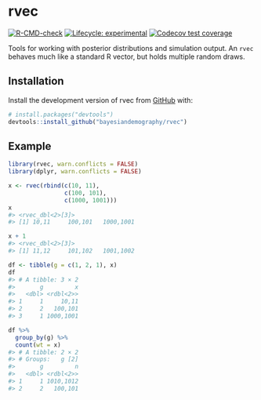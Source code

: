 
<!-- README.md is generated from README.Rmd. Please edit that file -->

# rvec

<!-- badges: start -->

[![R-CMD-check](https://github.com/bayesiandemography/rvec/actions/workflows/R-CMD-check.yaml/badge.svg)](https://github.com/bayesiandemography/rvec/actions/workflows/R-CMD-check.yaml)
[![Lifecycle:
experimental](https://img.shields.io/badge/lifecycle-experimental-orange.svg)](https://lifecycle.r-lib.org/articles/stages.html#experimental)
[![Codecov test
coverage](https://codecov.io/gh/bayesiandemography/rvec/branch/main/graph/badge.svg)](https://app.codecov.io/gh/bayesiandemography/rvec?branch=main)
<!-- badges: end -->

Tools for working with posterior distributions and simulation output. An
`rvec` behaves much like a standard R vector, but holds multiple random
draws.

## Installation

Install the development version of rvec from
[GitHub](https://github.com/) with:

``` r
# install.packages("devtools")
devtools::install_github("bayesiandemography/rvec")
```

## Example

``` r
library(rvec, warn.conflicts = FALSE)
library(dplyr, warn.conflicts = FALSE)

x <- rvec(rbind(c(10, 11),
                c(100, 101),
                c(1000, 1001)))
x
#> <rvec_dbl<2>[3]>
#> [1] 10,11     100,101   1000,1001
```

``` r
x + 1
#> <rvec_dbl<2>[3]>
#> [1] 11,12     101,102   1001,1002
```

``` r
df <- tibble(g = c(1, 2, 1), x)
df
#> # A tibble: 3 × 2
#>       g         x
#>   <dbl> <rdbl<2>>
#> 1     1     10,11
#> 2     2   100,101
#> 3     1 1000,1001
```

``` r
df %>%
  group_by(g) %>%
  count(wt = x)
#> # A tibble: 2 × 2
#> # Groups:   g [2]
#>       g         n
#>   <dbl> <rdbl<2>>
#> 1     1 1010,1012
#> 2     2   100,101
```
